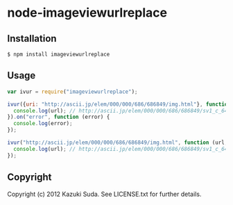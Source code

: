 # node-imageviewurlreplace

## Installation

```
$ npm install imageviewurlreplace
```

## Usage

```javascript
var ivur = require("imageviewurlreplace");

ivur({uri: "http://ascii.jp/elem/000/000/686/686849/img.html"}, function (url, referer, res) {
  console.log(url); // http://ascii.jp/elem/000/000/686/686849/sv1_c_640x480.jpg
}).on("error", function (error) {
  console.log(error);
});

ivur("http://ascii.jp/elem/000/000/686/686849/img.html", function (url, referer, res) {
  console.log(url); // http://ascii.jp/elem/000/000/686/686849/sv1_c_640x480.jpg
});
```

## Copyright

Copyright (c) 2012 Kazuki Suda. See LICENSE.txt for further details.
